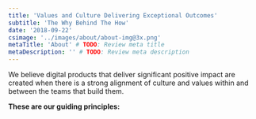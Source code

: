 ```yaml
---
title: 'Values and Culture Delivering Exceptional Outcomes'
subtitle: 'The Why Behind The How'
date: '2018-09-22'
csimage: '../images/about/about-img@3x.png'
metaTitle: 'About' # TODO: Review meta title
metaDescription: '' # TODO: Review meta description
---
```


We believe digital products that deliver significant positive impact are created when there is a strong alignment of culture and values within and between the teams that build them.

**These are our guiding principles:**
